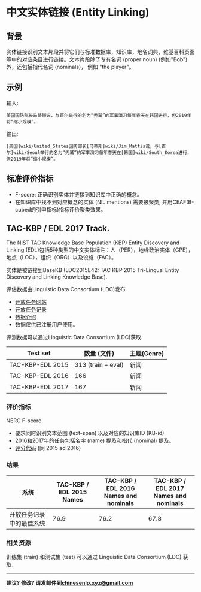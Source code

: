 # 中文实体链接 (Entity Linking)

## 背景
实体链接识别文本片段并将它们与标准数据库，知识库，地名词典，维基百科页面等中的对应条目进行链接。文本片段除了专有名词 (proper noun) (例如"Bob") 外，还包括指代名词 (nominals)， 例如 "the player"。

## 示例

输入:
```
美国国防部长马蒂斯说，与首尔举行的名为“秃鹫”的军事演习每年春天在韩国进行，但2019年将“缩小规模”。
```
输出:

```
[美国]wiki/United_States国防部长[马蒂斯]wiki/Jim_Mattis说，与[首尔]wiki/Seoul举行的名为“秃鹫”的军事演习每年春天在[韩国]wiki/South_Korea进行，但2019年将“缩小规模”。
```

## 标准评价指标

* F-score: 正确识别实体并链接到知识库中正确的概念。
* 在知识库中找不到对应概念的实体 (NIL mentions) 需要被聚类, 并用CEAF(B-cubed的引申指标)指标评价聚类效果。


## <span class="t">TAC-KBP / EDL 2017 Track</span>.

The NIST TAC Knowledge Base Population (KBP) Entity Discovery and Linking (EDL)包括5种类型的中文实体标注：人（PER），地缘政治实体（GPE），地点（LOC），组织（ORG）以及设施（FAC）。

实体是被链接到BaseKB (LDC2015E42: TAC KBP 2015 Tri-Lingual Entity Discovery and Linking Knowledge Base).

评估数据由Linguistic Data Consortium (LDC)发布.
* [开放任务网站](http://nlp.cs.rpi.edu/kbp/2017)
* [开放任务记录](http://nlp.cs.rpi.edu/paper/kbp2017.pdf)
* [数据介绍](https://tac.nist.gov/publications/2017/presentations/TAC2017.KBP.RESOURCES.overview.presentation.pdf)
* 数据仅供已注册用户使用。

评测数据可以通过Linguistic Data Consortium (LDC)获取.

|  Test set | 数量 (文件) | 主题(Genre) |
| --- | --- | --- |
|  TAC-KBP-EDL 2015 | 313 (train + eval) | 新闻 |
|  TAC-KBP-EDL 2016 | 166 | 新闻 |
|  TAC-KBP-EDL 2017 | 167 | 新闻 |

### 评价指标

NERC F-score
* 要求同时识别文本范围 (text-span) 以及对应的知识库ID (KB-id)
* 2016和2017年的任务包括名字 (name) 提及和指代 (nominal) 提及。
* [评分代码](http://nlp.cs.rpi.edu/kbp/2017/scoring.html) (同 2015 ad 2016)


### 结果 

|  系统 | TAC-KBP / EDL 2015<br/>Names | TAC-KBP / EDL 2016<br/>Names and nominals | TAC-KBP / EDL 2017<br/>Names and nominals |
| --- | --- | --- | --- |
|  开放任务记录中的最佳系统 | 76.9 | 76.2 | 67.8 |

### 相关资源

训练集 (train) 和测试集 (test) 可以通过 Linguistic Data Consortium (LDC) 获取.

---

**建议? 修改? 请发邮件到[chinesenlp.xyz@gmail.com](mailto:chinesenlp.xyz@gmail.com)**


